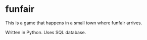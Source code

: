 # funfair

This is a game that happens in a small town where funfair arrives.

Written in Python. Uses SQL database.
